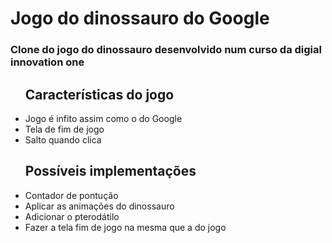 # Jogo do dinossauro do Google

<h3>Clone do jogo do  dinossauro desenvolvido num curso da digial innovation one</h3>

<ul> 
<h2>Características do jogo</h2>
<li> Jogo é infito assim como o do Google</li>
<li>Tela de fim de jogo</li>
<li>Salto quando clica</li>
</ul>

<ul> 
<h2>Possíveis implementações</h2>
<li>Contador de pontução</li>
<li>Aplicar as animações do dinossauro</li>
<li>Adicionar o pterodátilo</li>
<li>Fazer a tela fim de jogo na mesma que a do  jogo</li>
</ul>
